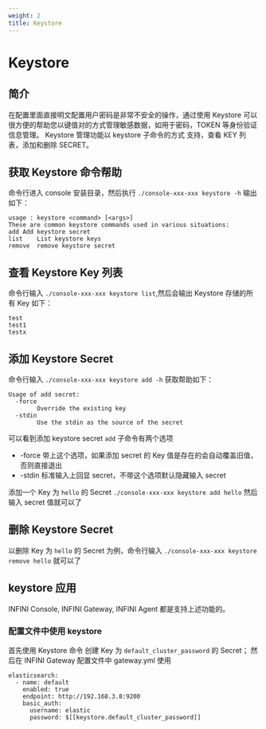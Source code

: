 ```yaml
---
weight: 2
title: Keystore
---
```


# Keystore

## 简介

在配置里面直接明文配置用户密码是非常不安全的操作，通过使用 Keystore 可以很方便的帮助您以键值对的方式管理敏感数据，如用于密码，TOKEN 等身份验证信息管理。
Keystore 管理功能以 keystore 子命令的方式 支持，查看 KEY 列表，添加和删除 SECRET。

## 获取 Keystore 命令帮助

命令行进入 console 安装目录，然后执行 `./console-xxx-xxx keystore -h`
输出如下：

```
usage : keystore <command> [<args>]
These are common keystore commands used in various situations:
add	Add keystore secret
list	List keystore keys
remove	remove keystore secret
```

## 查看 Keystore Key 列表

命令行输入 `./console-xxx-xxx keystore list`,然后会输出 Keystore 存储的所有 Key 如下：

```
test
test1
testx
```

## 添加 Keystore Secret

命令行输入 `./console-xxx-xxx keystore add -h` 获取帮助如下：

```
Usage of add secret:
  -force
    	Override the existing key
  -stdin
    	Use the stdin as the source of the secret
```

可以看到添加 keystore secret `add` 子命令有两个选项

- -force 带上这个选项，如果添加 secret 的 Key 值是存在的会自动覆盖旧值，否则直接退出
- -stdin 标准输入上回显 secret，不带这个选项默认隐藏输入 secret

添加一个 Key 为 `hello` 的 Secret `./console-xxx-xxx keystore add hello`
然后输入 secret 值就可以了

## 删除 Keystore Secret

以删除 Key 为 `hello` 的 Secret 为例，命令行输入 `./console-xxx-xxx keystore remove hello` 就可以了

## keystore 应用

INFINI Console, INFINI Gateway, INFINI Agent 都是支持上述功能的。

### 配置文件中使用 keystore

首先使用 Keystore 命令 创建 Key 为 `default_cluster_password` 的 Secret；
然后在 INFINI Gateway 配置文件中 gateway.yml 使用

```
elasticsearch:
  - name: default
    enabled: true
    endpoint: http://192.168.3.8:9200
    basic_auth:
      username: elastic
      password: $[[keystore.default_cluster_password]]
```

[comment]: <> (### 告警模版中使用 keystore)

[comment]: <> (使用函数 `get_keystore_secret`，传递 Secret Key 作为参数就可以拿到)

[comment]: <> (Keystore secret 的值了。示例：在告警模版中获取 key 为 `weixin_access_token`的 Secret 值，如下：)

[comment]: <> (```)

[comment]: <> ({{get_keystore_secret "weixin_access_token"}})

[comment]: <> (```)
